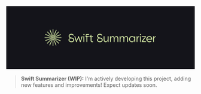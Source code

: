 <img src="src/assets/images/ee-vo.png" alt="Swift Summarizer Banner" />

> **Swift Summarizer (WIP):** I'm actively developing this project, adding new features and improvements! Expect updates soon.
